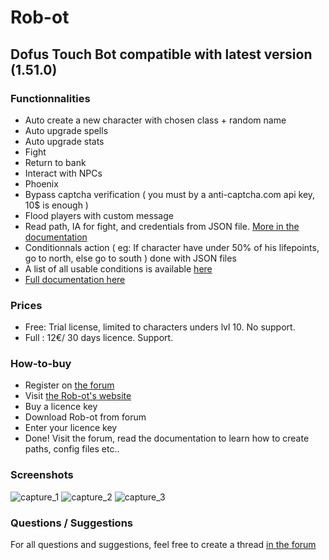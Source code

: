 # Rob-ot
## Dofus Touch Bot compatible with latest version (1.51.0)

### Functionnalities
- Auto create a new character with chosen class + random name
- Auto upgrade spells
- Auto upgrade stats
- Fight
- Return to bank
- Interact with NPCs
- Phoenix
- Bypass captcha verification ( you must by a anti-captcha.com api key, 10$ is enough )
- Flood players with custom message
- Read path, IA for fight, and credentials from JSON file. [More in the documentation](https://rob-ot.ninja/documentation)
- Conditionnals action ( eg: If character have under 50% of his lifepoints, go to north, else go to south ) done with JSON files
- A list of all usable conditions is available [here](https://rob-ot.ninja/documentation)
- [Full documentation here](https://rob-ot.ninja/documentation)

### Prices
- Free: Trial license, limited to characters unders lvl 10. No support.
- Full : 12€/ 30 days licence. Support.

### How-to-buy
- Register on [the forum](https://rob-ot-ninja.forumactif.com/) 
- Visit [the Rob-ot's website](https://rob-ot.ninja/acheter-rob-ot-2)
- Buy a licence key
- Download Rob-ot from forum
- Enter your licence key
- Done! Visit the forum, read the documentation to learn how to create paths, config files etc..

### Screenshots
![capture_1](https://user-images.githubusercontent.com/45556777/122970169-da39c280-d38d-11eb-8b62-f893978794e5.PNG)
![capture_2](https://user-images.githubusercontent.com/45556777/122970174-db6aef80-d38d-11eb-972d-4657d9cbcfd1.PNG)
![capture_3](https://user-images.githubusercontent.com/45556777/122970175-dc038600-d38d-11eb-824d-0bd3524acdd6.PNG)

### Questions / Suggestions
For all questions and suggestions, feel free to create a thread [in the forum](https://rob-ot-ninja.forumactif.com)
